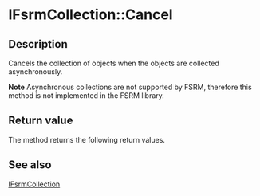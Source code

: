 # IFsrmCollection::Cancel

## Description

Cancels the collection of objects when the objects are collected asynchronously.

**Note** Asynchronous collections are not supported by FSRM, therefore this method is not implemented in the FSRM library.

## Return value

The method returns the following return values.

## See also

[IFsrmCollection](https://learn.microsoft.com/previous-versions/windows/desktop/api/fsrm/nn-fsrm-ifsrmcollection)